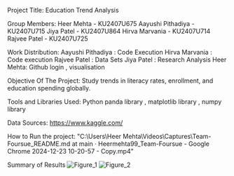 Project Title:
Education Trend Analysis

Group Members:
Heer Mehta - KU2407U675 
Aayushi Pithadiya - KU2407U715
Jiya Patel - KU2407U864
Hirva Marvania - KU2407U714
Rajvee Patel - KU2407U725

Work Distribution:
Aayushi Pithadiya : Code Execution
Hirva Marvania : Code execution
Rajvee Patel : Data Sets
Jiya Patel : Research Analysis
Heer Mehta: Github login , visualisation


Objective Of The Project:
Study trends in literacy rates, enrollment, and education spending globally.				

Tools and Libraries Used:
Python
panda library ,
matplotlib library , 
numpy library 

Data Sources:
https://www.kaggle.com/

How to Run the project:
"C:\Users\Heer Mehta\Videos\Captures\Team-Foursue_README.md at main · Heermehta99_Team-Foursue - Google Chrome 2024-12-23 10-20-57 - Copy.mp4"




Summary of Results 
![Figure_1](https://github.com/user-attachments/assets/6dfc563d-9712-4460-bfa5-e7a9b025fd03)
![Figure_2](https://github.com/user-attachments/assets/60738fec-405a-4146-9315-84f2fe57b0b0)




